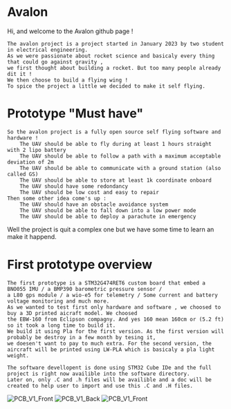 # Avalon

Hi, and welcome to the Avalon github page ! 

	The avalon project is a project started in January 2023 by two student in electrical engineering.
	As we were passionate about rocket science and basicaly every thing that could go against gravity , 
	we first thought about building a rocket. But too many people already dit it ! 
	We then choose to build a flying wing ! 
	To spice the project a little we decided to make it self flying. 
	
# Prototype "Must have" 
	So the avalon project is a fully open source self flying software and hardware ! 
		The UAV should be able to fly during at least 1 hours straight with 2 lipo battery 
		The UAV should be able to follow a path with a maximum acceptable deviation of 2m
		The UAV should be able to communicate with a ground station (also called GS) 
		The UAV should be able to store at least 1k coordinate onboard 
		The UAV should have some redondancy
		The UAV should be low cost and easy to repair 
	Then some other idea come's up :
		The UAV should have an obstacle avoidance system
		The UAV should be able to fall down into a low power mode
		The UAV should be able to deploy a parachute in emergency	
Well the project is quit a complex one but we have some time to learn an make it happend.

# First prototype overview

	The first prototype is a STM32G474RET6 custom board that embed a BNO055 IMU / a BMP390 barometric pressure sensor / 
	a L80 gps module / a wio-e5 for telemetry / Some current and battery voltage monitoring and much more.
	As we wanted to test first only hardware and software , we choosed to buy a 3D printed aicraft model. We choosed 
	the EBW-160 from Eclipson compagny. And yes 160 mean 160cm or (5.2 ft) so it took a long time to build it. 
	We build it using Pla for the first version. As the first version will probably be destroy in a few month by tesing it,
	we doesen't want to pay to much extra. For the second version, the aircraft will be printed using LW-PLA which is basicaly a pla light weight. 
	
	The software devellopent is done using STM32 Cube IDe and the full project is right now availible into the software directory.
	Later on, only .C and .h files will be availible and a doc will be created to help user to import and use this .C and .H files. 
![PCB_V1_Front](https://github.com/Gabibou/Avalon-/assets/100377842/f3d56f3c-d216-4641-97ab-885c58d7cbd2)
![PCB_V1_Back](https://github.com/Gabibou/Avalon-/assets/100377842/ae4605fd-2f81-4c70-bdc7-ab92b161ce24)
![PCB_V1_Front](https://github.com/Gabibou/Avalon-/assets/100377842/4c123e75-89c8-42f4-b1b9-96b7fef8e4b2)
